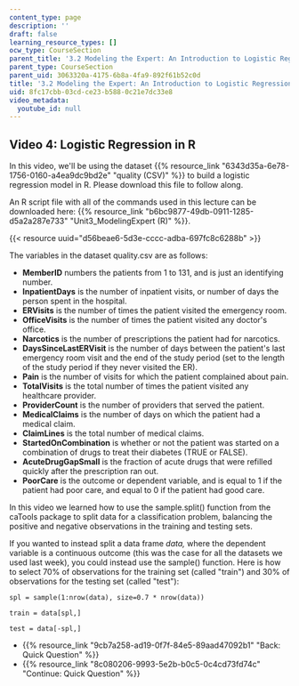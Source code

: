 ```yaml
---
content_type: page
description: ''
draft: false
learning_resource_types: []
ocw_type: CourseSection
parent_title: '3.2 Modeling the Expert: An Introduction to Logistic Regression'
parent_type: CourseSection
parent_uid: 3063320a-4175-6b8a-4fa9-892f61b52c0d
title: '3.2 Modeling the Expert: An Introduction to Logistic Regression'
uid: 8fc17cbb-03cd-ce23-b588-0c21e7dc33e8
video_metadata:
  youtube_id: null
---
```

## Video 4: Logistic Regression in R

In this video, we'll be using the dataset {{% resource_link "6343d35a-6e78-1756-0160-a4ea9dc9bd2e" "quality (CSV)" %}} to build a logistic regression model in R. Please download this file to follow along.

An R script file with all of the commands used in this lecture can be downloaded here: {{% resource_link "b6bc9877-49db-0911-1285-d5a2a287e733" "Unit3_ModelingExpert (R)" %}}.

{{< resource uuid="d56beae6-5d3e-cccc-adba-697fc8c6288b" >}}

The variables in the dataset quality.csv are as follows:

- **MemberID** numbers the patients from 1 to 131, and is just an identifying number.
- **InpatientDays** is the number of inpatient visits, or number of days the person spent in the hospital.
- **ERVisits** is the number of times the patient visited the emergency room.
- **OfficeVisits** is the number of times the patient visited any doctor's office.
- **Narcotics** is the number of prescriptions the patient had for narcotics.
- **DaysSinceLastERVisit** is the number of days between the patient's last emergency room visit and the end of the study period (set to the length of the study period if they never visited the ER). 
- **Pain** is the number of visits for which the patient complained about pain.
- **TotalVisits** is the total number of times the patient visited any healthcare provider.
- **ProviderCount** is the number of providers that served the patient.
- **MedicalClaims** is the number of days on which the patient had a medical claim.
- **ClaimLines** is the total number of medical claims.
- **StartedOnCombination** is whether or not the patient was started on a combination of drugs to treat their diabetes (TRUE or FALSE).
- **AcuteDrugGapSmall** is the fraction of acute drugs that were refilled quickly after the prescription ran out.
- **PoorCare** is the outcome or dependent variable, and is equal to 1 if the patient had poor care, and equal to 0 if the patient had good care.

In this video we learned how to use the sample.split() function from the caTools package to split data for a classification problem, balancing the positive and negative observations in the training and testing sets.

If you wanted to instead split a data frame *data,* where the dependent variable is a continuous outcome (this was the case for all the datasets we used last week), you could instead use the sample() function. Here is how to select 70% of observations for the training set (called "train") and 30% of observations for the testing set (called "test"):

`spl = sample(1:nrow(data), size=0.7 * nrow(data))`

`train = data[spl,]`

`test = data[-spl,]`

- {{% resource_link "9cb7a258-ad19-0f7f-84e5-89aad47092b1" "Back: Quick Question" %}}
- {{% resource_link "8c080206-9993-5e2b-b0c5-0c4cd73fd74c" "Continue: Quick Question" %}}